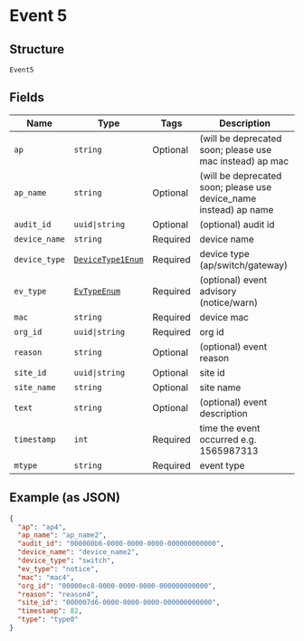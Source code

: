 
# Event 5

## Structure

`Event5`

## Fields

| Name | Type | Tags | Description |
|  --- | --- | --- | --- |
| `ap` | `string` | Optional | (will be deprecated soon; please use mac instead) ap mac |
| `ap_name` | `string` | Optional | (will be deprecated soon; please use device_name instead) ap name |
| `audit_id` | `uuid\|string` | Optional | (optional) audit id |
| `device_name` | `string` | Required | device name |
| `device_type` | [`DeviceType1Enum`](../../doc/models/device-type-1-enum.md) | Required | device type (ap/switch/gateway) |
| `ev_type` | [`EvTypeEnum`](../../doc/models/ev-type-enum.md) | Required | (optional) event advisory (notice/warn) |
| `mac` | `string` | Required | device mac |
| `org_id` | `uuid\|string` | Required | org id |
| `reason` | `string` | Optional | (optional) event reason |
| `site_id` | `uuid\|string` | Optional | site id |
| `site_name` | `string` | Optional | site name |
| `text` | `string` | Optional | (optional) event description |
| `timestamp` | `int` | Required | time the event occurred e.g. 1565987313 |
| `mtype` | `string` | Required | event type |

## Example (as JSON)

```json
{
  "ap": "ap4",
  "ap_name": "ap_name2",
  "audit_id": "000000b6-0000-0000-0000-000000000000",
  "device_name": "device_name2",
  "device_type": "switch",
  "ev_type": "notice",
  "mac": "mac4",
  "org_id": "00000ec8-0000-0000-0000-000000000000",
  "reason": "reason4",
  "site_id": "000007d6-0000-0000-0000-000000000000",
  "timestamp": 82,
  "type": "type0"
}
```

